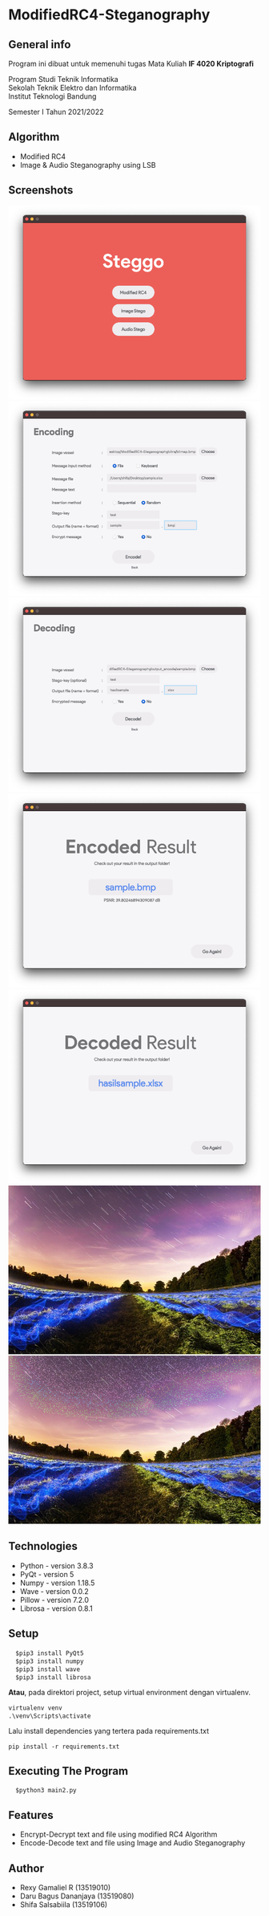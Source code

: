 # ModifiedRC4-Steganography
## General info
Program ini dibuat untuk memenuhi tugas Mata Kuliah **IF 4020 Kriptografi** <br />

Program Studi Teknik Informatika <br />
Sekolah Teknik Elektro dan Informatika <br />
Institut Teknologi Bandung <br />

Semester I Tahun 2021/2022

## Algorithm
* Modified RC4
* Image & Audio Steganography using LSB

## Screenshots
![Main_Screen](./img/main.png)
![image_encode](./img/image_encode.png)
![image_decode](./img/image_decode.png)
![encoded_result](./img/result.png)
![decoded_result](./img/decoded_result.png)
![original](./img/original.bmp)
![encoded](./img/sample.bmp)

## Technologies
* Python - version 3.8.3
* PyQt - version 5
* Numpy - version 1.18.5
* Wave - version 0.0.2
* Pillow - version 7.2.0
* Librosa - version 0.8.1

## Setup
```
  $pip3 install PyQt5
  $pip3 install numpy
  $pip3 install wave
  $pip3 install librosa
```

**Atau**, pada direktori project, setup virtual environment dengan virtualenv.
```
virtualenv venv
.\venv\Scripts\activate
```
Lalu install dependencies yang tertera pada requirements.txt
```
pip install -r requirements.txt
```

## Executing The Program
```
  $python3 main2.py
```
## Features
* Encrypt-Decrypt text and file using modified RC4 Algorithm
* Encode-Decode text and file using Image and Audio Steganography
## Author
* Rexy Gamaliel R (13519010)
* Daru Bagus Dananjaya (13519080)
* Shifa Salsabiila (13519106)
